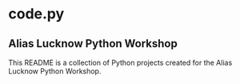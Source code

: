 # code.py

## Alias Lucknow Python Workshop

This README is a collection of Python projects created for the Alias Lucknow Python Workshop.


